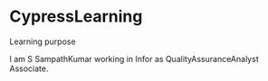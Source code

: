 # CypressLearning
Learning purpose

I am S SampathKumar working in Infor as QualityAssuranceAnalyst Associate.
